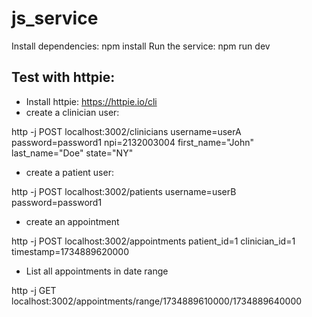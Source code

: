 # js_service



Install dependencies: npm install
Run the service: npm run dev

## Test with httpie:

- Install httpie: https://httpie.io/cli 
- create a clinician user:

http -j POST localhost:3002/clinicians username=userA password=password1 npi=2132003004 first_name="John" last_name="Doe" state="NY"

- create a patient user:

 http -j POST localhost:3002/patients username=userB password=password1

- create an appointment

http -j POST localhost:3002/appointments patient_id=1 clinician_id=1 timestamp=1734889620000

- List all appointments in date range 

http -j GET localhost:3002/appointments/range/1734889610000/1734889640000
